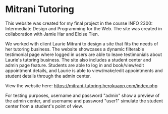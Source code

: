 # Mitrani Tutoring

This website was created for my final project in the course INFO 2300: Intermediate Design and Programming for the Web. The site was created in collaboration with Jamie Har and Eloise Tien. 

We worked with client Laurie Mitrani to design a site that fits the needs of her tutoring business. The website showcases a dynamic filterable testimonial page where logged in users are able to leave testimonials about Laurie's tutoring business. The site also includes a student center and admin page feature. Students are able to log in and book/view/edit appointment details, and Laurie is able to view/make/edit appointments and student details through the admin center.

View the website here: https://mitrani-tutoring.herokuapp.com/index.php

For testing purposes, username and password "admin" show a preview of the admin center, and username and password "user1" simulate the student center from a student's point of view.
